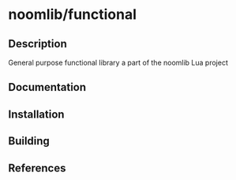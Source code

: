 # noomlib/functional

## Description

General purpose functional library a part of the noomlib Lua project

## Documentation

## Installation

## Building

## References
